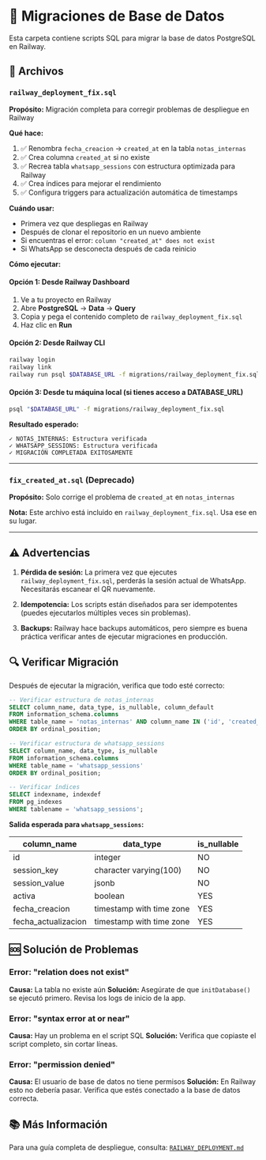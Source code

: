 # 📁 Migraciones de Base de Datos

Esta carpeta contiene scripts SQL para migrar la base de datos PostgreSQL en Railway.

## 📄 Archivos

### `railway_deployment_fix.sql`

**Propósito:** Migración completa para corregir problemas de despliegue en Railway

**Qué hace:**
1. ✅ Renombra `fecha_creacion` → `created_at` en la tabla `notas_internas`
2. ✅ Crea columna `created_at` si no existe
3. ✅ Recrea tabla `whatsapp_sessions` con estructura optimizada para Railway
4. ✅ Crea índices para mejorar el rendimiento
5. ✅ Configura triggers para actualización automática de timestamps

**Cuándo usar:**
- Primera vez que despliegas en Railway
- Después de clonar el repositorio en un nuevo ambiente
- Si encuentras el error: `column "created_at" does not exist`
- Si WhatsApp se desconecta después de cada reinicio

**Cómo ejecutar:**

#### Opción 1: Desde Railway Dashboard
1. Ve a tu proyecto en Railway
2. Abre **PostgreSQL** → **Data** → **Query**
3. Copia y pega el contenido completo de `railway_deployment_fix.sql`
4. Haz clic en **Run**

#### Opción 2: Desde Railway CLI
```bash
railway login
railway link
railway run psql $DATABASE_URL -f migrations/railway_deployment_fix.sql
```

#### Opción 3: Desde tu máquina local (si tienes acceso a DATABASE_URL)
```bash
psql "$DATABASE_URL" -f migrations/railway_deployment_fix.sql
```

**Resultado esperado:**
```
✓ NOTAS_INTERNAS: Estructura verificada
✓ WHATSAPP_SESSIONS: Estructura verificada
✓ MIGRACIÓN COMPLETADA EXITOSAMENTE
```

---

### `fix_created_at.sql` (Deprecado)

**Propósito:** Solo corrige el problema de `created_at` en `notas_internas`

**Nota:** Este archivo está incluido en `railway_deployment_fix.sql`. Usa ese en su lugar.

---

## ⚠️ Advertencias

1. **Pérdida de sesión:** La primera vez que ejecutes `railway_deployment_fix.sql`, perderás la sesión actual de WhatsApp. Necesitarás escanear el QR nuevamente.

2. **Idempotencia:** Los scripts están diseñados para ser idempotentes (puedes ejecutarlos múltiples veces sin problemas).

3. **Backups:** Railway hace backups automáticos, pero siempre es buena práctica verificar antes de ejecutar migraciones en producción.

## 🔍 Verificar Migración

Después de ejecutar la migración, verifica que todo esté correcto:

```sql
-- Verificar estructura de notas_internas
SELECT column_name, data_type, is_nullable, column_default
FROM information_schema.columns
WHERE table_name = 'notas_internas' AND column_name IN ('id', 'created_at', 'nota')
ORDER BY ordinal_position;

-- Verificar estructura de whatsapp_sessions
SELECT column_name, data_type, is_nullable
FROM information_schema.columns
WHERE table_name = 'whatsapp_sessions'
ORDER BY ordinal_position;

-- Verificar índices
SELECT indexname, indexdef
FROM pg_indexes
WHERE tablename = 'whatsapp_sessions';
```

**Salida esperada para `whatsapp_sessions`:**

| column_name          | data_type                   | is_nullable |
|---------------------|-----------------------------|-------------|
| id                  | integer                     | NO          |
| session_key         | character varying(100)      | NO          |
| session_value       | jsonb                       | NO          |
| activa              | boolean                     | YES         |
| fecha_creacion      | timestamp with time zone    | YES         |
| fecha_actualizacion | timestamp with time zone    | YES         |

## 🆘 Solución de Problemas

### Error: "relation does not exist"
**Causa:** La tabla no existe aún
**Solución:** Asegúrate de que `initDatabase()` se ejecutó primero. Revisa los logs de inicio de la app.

### Error: "syntax error at or near"
**Causa:** Hay un problema en el script SQL
**Solución:** Verifica que copiaste el script completo, sin cortar líneas.

### Error: "permission denied"
**Causa:** El usuario de base de datos no tiene permisos
**Solución:** En Railway esto no debería pasar. Verifica que estés conectado a la base de datos correcta.

## 📚 Más Información

Para una guía completa de despliegue, consulta: [`RAILWAY_DEPLOYMENT.md`](../RAILWAY_DEPLOYMENT.md)
